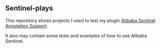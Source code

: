 Sentinel-plays
---

This repository stores projects I used to test my plugin [Alibaba Sentinel Annotation Support](https://plugins.jetbrains.com/plugin/24318-alibaba-sentinel-annotation-support).

It also may contain some tests and examples of how to use Alibaba Sentinel.